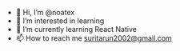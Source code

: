 - 👋 Hi, I’m @noatex
- 👀 I’m interested in learning
- 🌱 I’m currently learning React Native
- 📫 How to reach me suritarun2002@gmail.com

<!---
noatex/noatex is a ✨ special ✨ repository because its `README.md` (this file) appears on your GitHub profile.
You can click the Preview link to take a look at your changes.
--->
